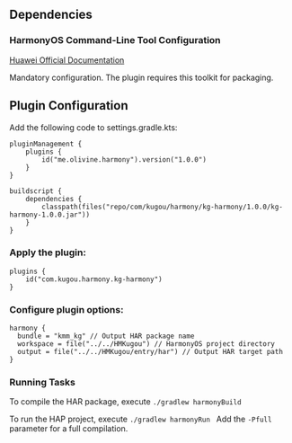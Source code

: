 ## Dependencies

### HarmonyOS Command-Line Tool Configuration

[Huawei Official Documentation](https://developer.huawei.com/consumer/cn/doc/harmonyos-guides-V13/ide-commandline-get-V13)

Mandatory configuration. The plugin requires this toolkit for packaging.

## Plugin Configuration
Add the following code to settings.gradle.kts:

```
pluginManagement {  
    plugins {  
        id("me.olivine.harmony").version("1.0.0")  
    }  
}

buildscript {  
    dependencies {  
        classpath(files("repo/com/kugou/harmony/kg-harmony/1.0.0/kg-harmony-1.0.0.jar"))  
    }  
}
```
### Apply the plugin:
```
plugins {  
    id("com.kugou.harmony.kg-harmony")  
}
```

### Configure plugin options:
```
harmony {  
  bundle = "kmm_kg" // Output HAR package name  
  workspace = file("../../HMKugou") // HarmonyOS project directory  
  output = file("../../HMKugou/entry/har") // Output HAR target path  
}
```

### Running Tasks
To compile the HAR package, execute
`./gradlew harmonyBuild`

To run the HAP project, execute
`./gradlew harmonyRun `
Add the `-Pfull` parameter for a full compilation.
